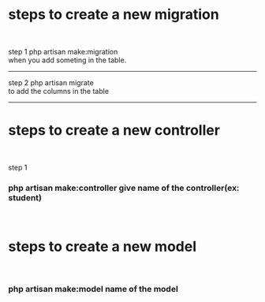 <h1>steps to create a new migration</h1></br>

step 1 php artisan make:migration</br>
when you add someting in the table.
<hr>
step 2 php artisan migrate<br> to add the columns in the table<hr>

<h1>steps to create a new controller</h1></br>

step 1 <h3>php artisan make:controller give name of the controller(ex: student)</h3></br>

<h1>steps to create a new model</h1></br>
<h3>php artisan make:model name of the model</h3>